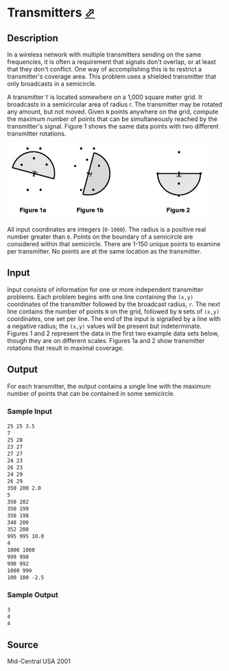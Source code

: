 # Transmitters [⬀](http://poj.org/problem?id=1106)

## Description

In a wireless network with multiple transmitters sending on the same frequencies, it is often a requirement that signals don't overlap, or at least that they don't conflict. One way of accomplishing this is to restrict a transmitter's coverage area. This problem uses a shielded transmitter that only broadcasts in a semicircle.

A transmitter `T` is located somewhere on a 1,000 square meter grid. It broadcasts in a semicircular area of radius r. The transmitter may be rotated any amount, but not moved. Given `N` points anywhere on the grid, compute the maximum number of points that can be simultaneously reached by the transmitter's signal. Figure 1 shows the same data points with two different transmitter rotations.

![](1106_1.gif)


All input coordinates are integers (`0-1000`). The radius is a positive real number greater than `0`. Points on the boundary of a semicircle are considered within that semicircle. There are 1-150 unique points to examine per transmitter. No points are at the same location as the transmitter.

## Input

Input consists of information for one or more independent transmitter problems. Each problem begins with one line containing the `(x,y)` coordinates of the transmitter followed by the broadcast radius, `r`. The next line contains the number of points `N` on the grid, followed by `N` sets of `(x,y)` coordinates, one set per line. The end of the input is signalled by a line with a negative radius; the `(x,y)` values will be present but indeterminate. Figures 1 and 2 represent the data in the first two example data sets below, though they are on different scales. Figures 1a and 2 show transmitter rotations that result in maximal coverage.

## Output

For each transmitter, the output contains a single line with the maximum number of points that can be contained in some semicircle.

### Sample Input
```
25 25 3.5
7
25 28
23 27
27 27
24 23
26 23
24 29
26 29
350 200 2.0
5
350 202
350 199
350 198
348 200
352 200
995 995 10.0
4
1000 1000
999 998
990 992
1000 999
100 100 -2.5
```

### Sample Output
```
3
4
4
```

## Source

Mid-Central USA 2001
